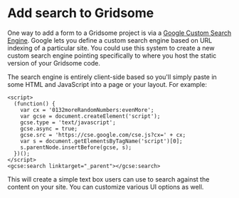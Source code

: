 # Add search to Gridsome

One way to add a form to a Gridsome project is via a [Google Custom Search Engine](https://developers.google.com/custom-search/). Google lets you define a custom search engine based on URL indexing of a particular site. You could use this system to create a new custom search engine pointing specifically to where you host the static version of your Gridsome code. 

The search engine is entirely client-side based so you'll simply paste in some HTML and JavaScript into a page or your layout. For example:

```
<script>
  (function() {
    var cx = '0132moreRandomNumbers:evenMore';
    var gcse = document.createElement('script');
    gcse.type = 'text/javascript';
    gcse.async = true;
    gcse.src = 'https://cse.google.com/cse.js?cx=' + cx;
    var s = document.getElementsByTagName('script')[0];
    s.parentNode.insertBefore(gcse, s);
  })();
</script>
<gcse:search linktarget="_parent"></gcse:search>
```

This will create a simple text box users can use to search against the content on your site. You can customize various UI options as well.
